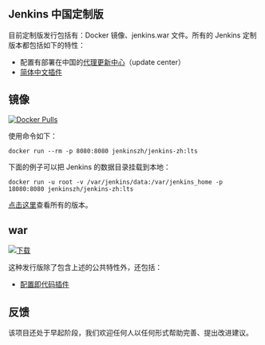 ## Jenkins 中国定制版
目前定制版发行包括有：Docker 镜像、jenkins.war 文件。所有的 Jenkins 定制版本都包括如下的特性：

* 配置有部署在中国的[代理更新中心](https://github.com/jenkins-zh/mirror-proxy)（update center）
* [简体中文插件](https://github.com/jenkinsci/localization-zh-cn-plugin)

## 镜像
[![Docker Pulls](https://img.shields.io/docker/pulls/jenkinszh/jenkins-zh.svg)](https://hub.docker.com/r/jenkinszh/jenkins-zh/tags)

使用命令如下：

`docker run --rm -p 8080:8080 jenkinszh/jenkins-zh:lts`

下面的例子可以把 Jenkins 的数据目录挂载到本地：

`docker run -u root -v /var/jenkins/data:/var/jenkins_home -p 18080:8080 jenkinszh/jenkins-zh:lts`

[点击这里](https://github.com/jenkins-zh/docker-zh/packages/134536/versions)查看所有的版本。

## war

 [![下载](https://api.bintray.com/packages/jenkins-zh/jenkins-cli/jenkins/images/download.svg) ](https://bintray.com/jenkins-zh/jenkins-cli/jenkins/_latestVersion)

这种发行版除了包含上述的公共特性外，还包括：

* [配置即代码插件](https://github.com/jenkinsci/configuration-as-code-plugin/)


## 反馈

该项目还处于早起阶段，我们欢迎任何人以任何形式帮助完善、提出改进建议。
